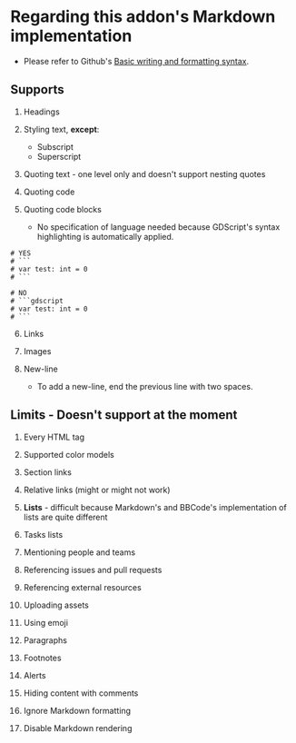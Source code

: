 # Regarding this addon's Markdown implementation

- Please refer to Github's [Basic writing and formatting syntax](https://docs.github.com/en/get-started/writing-on-github/getting-started-with-writing-and-formatting-on-github/basic-writing-and-formatting-syntax).

## Supports

1. Headings  

2. Styling text, **except**:
	- Subscript
	- Superscript  
  
3. Quoting text - one level only and doesn't support nesting quotes  

4. Quoting code  

5. Quoting code blocks
	- No specification of language needed because GDScript's syntax highlighting is automatically applied.  
```
# YES
# ```
# var test: int = 0
# ```

# NO
# ```gdscript
# var test: int = 0
# ```
```
	
6. Links  

7. Images  

8. New-line
	- To add a new-line, end the previous line with two spaces.


## Limits - Doesn't support at the moment

1. Every HTML tag  

2. Supported color models  

3. Section links  

4. Relative links (might or might not work)  

5. **Lists** - difficult because Markdown's and BBCode's implementation of lists are quite different  

6. Tasks lists  

7. Mentioning people and teams  

8. Referencing issues and pull requests  

9. Referencing external resources  

10. Uploading assets  

11. Using emoji  

12. Paragraphs  

13. Footnotes  

14. Alerts  

15. Hiding content with comments  

16. Ignore Markdown formatting  

17. Disable Markdown rendering  

